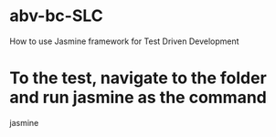 # abv-bc-SLC
How to use Jasmine framework for Test Driven Development

# To the test, navigate to the folder and run jasmine as the command

jasmine

